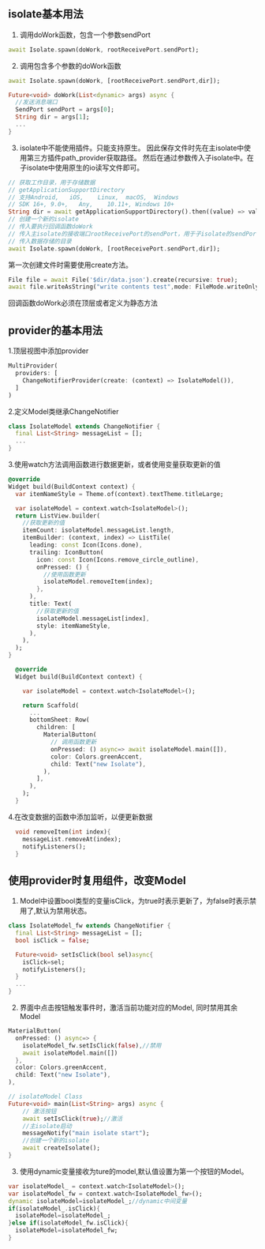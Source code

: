 ## isolate基本用法

1. 调用doWork函数，包含一个参数sendPort
```dart
await Isolate.spawn(doWork, rootReceivePort.sendPort);
```

2. 调用包含多个参数的doWork函数

```dart
await Isolate.spawn(doWork, [rootReceivePort.sendPort,dir]);
```

```dart
Future<void> doWork(List<dynamic> args) async {
  //发送消息端口
  SendPort sendPort = args[0];
  String dir = args[1];
  ...
}
```
3. isolate中不能使用插件。只能支持原生。
因此保存文件时先在主isolate中使用第三方插件path_provider获取路径。
然后在通过参数传入子isolate中。在子isolate中使用原生的io读写文件即可。

```dart
// 获取工作目录，用于存储数据
// getApplicationSupportDirectory
// 支持Android,	iOS,	Linux,	macOS,	Windows
// SDK 16+,	9.0+,	Any,	10.11+,	Windows 10+
String dir = await getApplicationSupportDirectory().then((value) => value.path);
// 创建一个新的isolate
// 传入要执行回调函数doWork
// 传入主isolate的接收端口rootReceivePort的sendPort，用于子isolate的sendPort
// 传入数据存储的目录
await Isolate.spawn(doWork, [rootReceivePort.sendPort,dir]);
```
第一次创建文件时需要使用create方法。
```dart
File file = await File('$dir/data.json').create(recursive: true);
await file.writeAsString("write contents test",mode: FileMode.writeOnly);
```

回调函数doWork必须在顶层或者定义为静态方法

## provider的基本用法
 
1.顶层视图中添加provider
```dart
MultiProvider(
  providers: [
    ChangeNotifierProvider(create: (context) => IsolateModel()),
  ]
)
```
2.定义Model类继承ChangeNotifier

```dart
class IsolateModel extends ChangeNotifier {
  final List<String> messageList = [];
  ...
}
```

3.使用watch方法调用函数进行数据更新，或者使用变量获取更新的值

```dart
@override
Widget build(BuildContext context) {
  var itemNameStyle = Theme.of(context).textTheme.titleLarge;

  var isolateModel = context.watch<IsolateModel>();
  return ListView.builder(
    //获取更新的值
    itemCount: isolateModel.messageList.length,
    itemBuilder: (context, index) => ListTile(
      leading: const Icon(Icons.done),
      trailing: IconButton(
        icon: const Icon(Icons.remove_circle_outline),
        onPressed: () {
          //使用函数更新
          isolateModel.removeItem(index);
        },
      ),
      title: Text(
        //获取更新的值
        isolateModel.messageList[index],
        style: itemNameStyle,
      ),
    ),
  );
}
```

```dart
  @override
  Widget build(BuildContext context) {

    var isolateModel = context.watch<IsolateModel>();

    return Scaffold(
      ...
      bottomSheet: Row(
        children: [
          MaterialButton(
            // 调用函数更新
            onPressed: () async=> await isolateModel.main([]),
            color: Colors.greenAccent,
            child: Text("new Isolate"),
          ),
        ],
      ),
    );
  }
```

4.在改变数据的函数中添加监听，以便更新数据
```dart
  void removeItem(int index){
    messageList.removeAt(index);
    notifyListeners();
  }
```

## 使用provider时复用组件，改变Model
1. Model中设置bool类型的变量isClick，为true时表示更新了，为false时表示禁用了,默认为禁用状态。

```dart
class IsolateModel_fw extends ChangeNotifier {
  final List<String> messageList = [];
  bool isClick = false;

  Future<void> setIsClick(bool sel)async{
    isClick=sel;
    notifyListeners();
  }
  ...
}
```

2. 界面中点击按钮触发事件时，激活当前功能对应的Model, 同时禁用其余Model

```dart
MaterialButton(
  onPressed: () async=> {
    isolateModel_fw.setIsClick(false),//禁用
    await isolateModel.main([])
  },
  color: Colors.greenAccent,
  child: Text("new Isolate"),
),
```

```dart
// isolateModel Class
Future<void> main(List<String> args) async {
    // 激活按钮
    await setIsClick(true);//激活
    //主isolate启动
    messageNotify("main isolate start");
    //创建一个新的isolate
    await createIsolate();
}
```

3. 使用dynamic变量接收为ture的model,默认值设置为第一个按钮的Model。

```dart
var isolateModel_ = context.watch<IsolateModel>();
var isolateModel_fw = context.watch<IsolateModel_fw>();
dynamic isolateModel=isolateModel_;//dynamic中间变量
if(isolateModel_.isClick){
  isolateModel=isolateModel_;
}else if(isolateModel_fw.isClick){
  isolateModel=isolateModel_fw;
}
```

